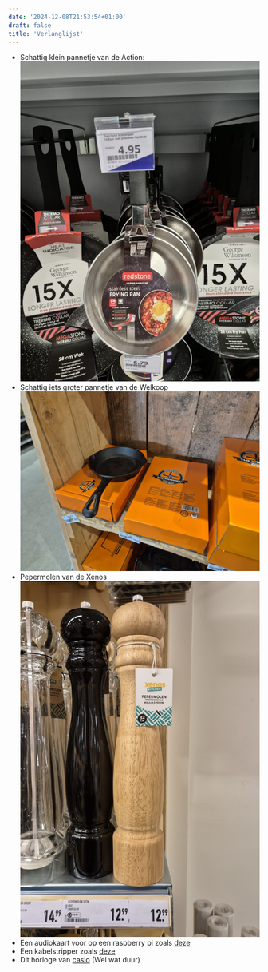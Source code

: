 ```yaml
---
date: '2024-12-08T21:53:54+01:00'
draft: false
title: 'Verlanglijst'
---
```


- Schattig klein pannetje van de Action:
![ActionPannetje](ActionPannetje.jpg)
- Schattig iets groter pannetje van de Welkoop
![WelkoopPannetje](WelkoopPannetje.jpg)
- Pepermolen van de Xenos
![Pepermolen](Pepermolen.jpg)
- Een audiokaart voor op een raspberry pi zoals [deze](https://www.sossolutions.nl/hifiberry-dac-plus-phone)
- Een kabelstripper zoals [deze](https://www.hornbach.nl/p/jokari-kabelstripper-super-4-plus-0-2-6-0-mm/10481079/)
- Dit horloge van [casio](https://www.casio.com/nl/watches/casio/product.AE-1200WHD-1AV/) (Wel wat duur)